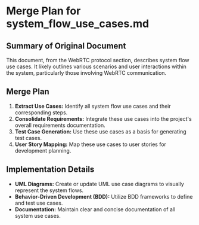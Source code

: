 # Merge Plan for system_flow_use_cases.md

## Summary of Original Document
This document, from the WebRTC protocol section, describes system flow use cases. It likely outlines various scenarios and user interactions within the system, particularly those involving WebRTC communication.

## Merge Plan
1.  **Extract Use Cases:** Identify all system flow use cases and their corresponding steps.
2.  **Consolidate Requirements:** Integrate these use cases into the project's overall requirements documentation.
3.  **Test Case Generation:** Use these use cases as a basis for generating test cases.
4.  **User Story Mapping:** Map these use cases to user stories for development planning.

## Implementation Details
-   **UML Diagrams:** Create or update UML use case diagrams to visually represent the system flows.
-   **Behavior-Driven Development (BDD):** Utilize BDD frameworks to define and test use cases.
-   **Documentation:** Maintain clear and concise documentation of all system use cases.
